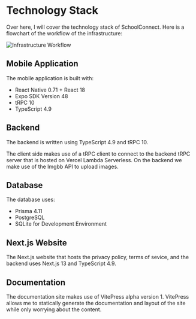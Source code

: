 # Technology Stack

Over here, I will cover the technology stack of SchoolConnect. Here is a flowchart of the workflow of the infrastructure:

![Infrastructure Workflow](/assets/infra.png)

## Mobile Application

The mobile application is built with:

- React Native 0.71 + React 18
- Expo SDK Version 48
- tRPC 10
- TypeScript 4.9

## Backend

The backend is written using TypeScript 4.9 and tRPC 10.

The client side makes use of a tRPC client to connect to the backend tRPC server that is hosted on Vercel Lambda Serverless. On the backend we make use of the Imgbb API to upload images.

## Database

The database uses:

- Prisma 4.11
- PostgreSQL
- SQLite for Development Environment

## Next.js Website

The Next.js website that hosts the privacy policy, terms of sevice, and the backend uses Next.js 13 and TypeScript 4.9.

## Documentation

The documentation site makes use of VitePress alpha version 1. VitePress allows me to statically generate the documentation and layout of the site while only worrying about the content.

